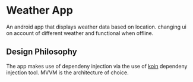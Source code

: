 
# Weather App

An android app that displays weather data based on location.
changing ui on account of different weather and functional when offline.


## Design Philosophy
The app makes use of dependeny injection via the use of [koin](https://insert-koin.io/docs/setup/koin) dependeny injection tool. MVVM is the architecture of choice.
